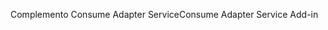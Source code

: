 <span data-ttu-id="5cb23-101">Complemento Consume Adapter Service</span><span class="sxs-lookup"><span data-stu-id="5cb23-101">Consume Adapter Service Add-in</span></span>